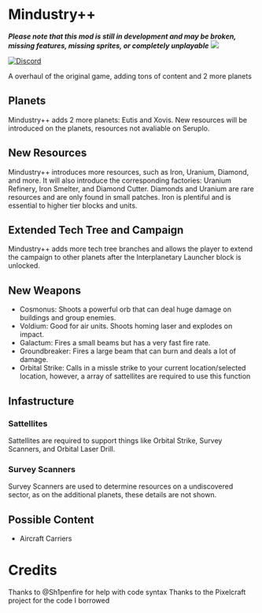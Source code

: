 # Mindustry++
***Please note that this mod is still in development and may be broken, missing features, missing sprites, or completely unplayable***
![](++v2.png)

[![Discord](https://img.shields.io/discord/391020510269669376.svg?logo=discord&logoColor=white&logoWidth=20&labelColor=7289DA&label=Discord&color=17cf48)](https://discord.gg/pTxjKE36He)

A overhaul of the original game, adding tons of content and 2 more planets

## Planets
Mindustry++ adds 2 more planets: Eutis and Xovis. New resources will be introduced on the planets, resources not avaliable on Seruplo.

## New Resources
Mindustry++ introduces more resources, such as Iron, Uranium, Diamond, and more. It will also introduce the corresponding factories: Uranium Refinery, Iron Smelter, and Diamond Cutter. Diamonds and Uranium are rare resources and are only found in small patches. Iron is plentiful and is essential to higher tier blocks and units.

## Extended Tech Tree and Campaign
Mindustry++ adds more tech tree branches and allows the player to extend the campaign to other planets after the Interplanetary Launcher block is unlocked.

## New Weapons
- Cosmonus: Shoots a powerful orb that can deal huge damage on buildings and group enemies.
- Voldium: Good for air units. Shoots homing laser and explodes on impact.
- Galactum: Fires a small beams but has a very fast fire rate.
- Groundbreaker: Fires a large beam that can burn and deals a lot of damage.
- Orbital Strike: Calls in a missle strike to your current location/selected location, however, a array of sattellites are required to use this function

## Infastructure
### Sattellites
Sattellites are required to support things like Orbital Strike, Survey Scanners, and Orbital Laser Drill.

### Survey Scanners
Survey Scanners are used to determine resources on a undiscovered sector, as on the additional planets, these details are not shown.

## Possible Content
- Aircraft Carriers

# Credits
Thanks to @Sh1penfire for help with code syntax 
Thanks to the Pixelcraft project for the code I borrowed

